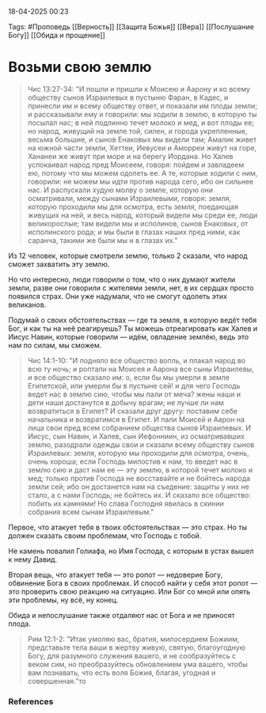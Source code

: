 18-04-2025 00:23

Tags: #Проповедь
[[Верность]]
[[Защита Божья]]
[[Вера]]
[[Послушание Богу]]
[[Обида и прощение]]
# Возьми свою землю

> Чис 13:27-34: 
	"И пошли и пришли к Моисею и Аарону и ко всему обществу сынов Израилевых в пустыню Фаран, в Кадес, и принесли им и всему обществу ответ, и показали им плоды земли; и рассказывали ему и говорили: мы ходили в землю, в которую ты посылал нас; в ней подлинно течет молоко и мед, и вот плоды ее; но народ, живущий на земле той, силен, и города укрепленные, весьма большие, и сынов Енаковых мы видели там; Амалик живет на южной части земли, Хеттеи, Иевусеи и Аморреи живут на горе, Хананеи же живут при море и на берегу Иордана. Но Халев успокаивал народ пред Моисеем, говоря: пойдем и завладеем ею, потому что мы можем одолеть ее. А те, которые ходили с ним, говорили: не можем мы идти против народа сего, ибо он сильнее нас. И распускали худую молву о земле, которую они осматривали, между сынами Израилевыми, говоря: земля, которую проходили мы для осмотра, есть земля, поедающая живущих на ней, и весь народ, который видели мы среди ее, люди великорослые; там видели мы и исполинов, сынов Енаковых, от исполинского рода; и мы были в глазах наших пред ними, как саранча, такими же были мы и в глазах их."

Из 12 человек, которые смотрели землю, только 2 сказали, что народ сможет захватить эту землю.

Но что интересно, люди говорили о том, что о них думают жители земли, разве они говорили с жителями земли, нет, в их сердцах просто появился страх. Они уже надумали, что не смогут одолеть этих великанов.

Подумай о своих обстоятельствах — где та земля, в которую ведёт тебя Бог, и как ты на неё реагируешь? Ты можешь отреагировать как Халев и Иисус Навин, которые говорили — идём, овладение землёю, ведь это нам по силам, мы сможем.

> Чис 14:1-10: 
	"И подняло все общество вопль, и плакал народ во всю ту ночь; и роптали на Моисея и Аарона все сыны Израилевы, и все общество сказало им: о, если бы мы умерли в земле Египетской, или умерли бы в пустыне сей! и для чего Господь ведет нас в землю сию, чтобы мы пали от меча? жены наши и дети наши достанутся в добычу врагам; не лучше ли нам возвратиться в Египет? И сказали друг другу: поставим себе начальника и возвратимся в Египет. И пали Моисей и Аарон на лица свои пред всем собранием общества сынов Израилевых. И Иисус, сын Навин, и Халев, сын Иефонниин, из осматривавших землю, разодрали одежды свои и сказали всему обществу сынов Израилевых: земля, которую мы проходили для осмотра, очень, очень хороша; если Господь милостив к нам, то введет нас в землю сию и даст нам ее — эту землю, в которой течет молоко и мед; только против Господа не восставайте и не бойтесь народа земли сей; ибо он достанется нам на съедение: защиты у них не стало, а с нами Господь; не бойтесь их. И сказало все общество: побить их камнями! Но слава Господня явилась в скинии собрания всем сынам Израилевым."

Первое, что атакует тебя в твоих обстоятельствах — это страх. Но ты должен сказать своим проблемам, что Господь с тобой.

Не камень повалил Голиафа, но Имя Господа, с которым в устах вышел к нему Давид.

Вторая вещь, что атакует тебя — это ропот — недоверие Богу, обвинение Бога в своих проблемах. И способ найти у себя этот ропот — это проверить свою реакцию на ситуацию. Или Бог со мной или опять эти проблемы, ну всё, ну конец.

Обида и непослушание также отдаляют нас от Бога и не приносят плода.

> Рим 12:1-2: "Итак умоляю вас, братия, милосердием Божиим, представьте тела ваши в жертву живую, святую, благоугодную Богу, для разумного служения вашего, и не сообразуйтесь с веком сим, но преобразуйтесь обновлением ума вашего, чтобы вам познавать, что есть воля Божия, благая, угодная и совершенная.”то

### References